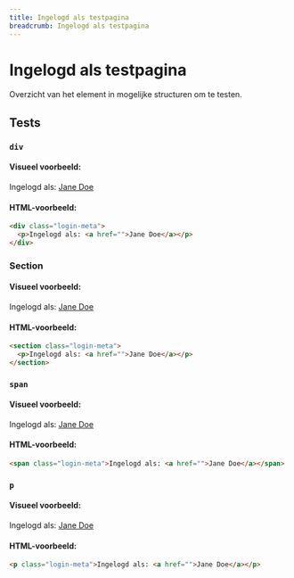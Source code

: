 ```yaml
---
title: Ingelogd als testpagina
breadcrumb: Ingelogd als testpagina
---
```


<h1 id="introduction">Ingelogd als testpagina</h1>

Overzicht van het element in mogelijke structuren om te testen.

<h2 id="tests">Tests</h2>

### `div`

#### Visueel voorbeeld:

<div class="login-meta">
  <p>Ingelogd als: <a href="login-meta-test">Jane Doe</a></p>
</div>

#### HTML-voorbeeld:

```html
<div class="login-meta">
  <p>Ingelogd als: <a href="">Jane Doe</a></p>
</div>
```

### Section

#### Visueel voorbeeld:

<section class="login-meta">
  <p>Ingelogd als: <a href="login-meta-test">Jane Doe</a></p>
</section>

#### HTML-voorbeeld:

```html
<section class="login-meta">
  <p>Ingelogd als: <a href="">Jane Doe</a></p>
</section>
```

### `span`

#### Visueel voorbeeld:

<span class="login-meta">Ingelogd als: <a href="login-meta-test">Jane Doe</a></span>

#### HTML-voorbeeld:

```html
<span class="login-meta">Ingelogd als: <a href="">Jane Doe</a></span>
```

### `p`

#### Visueel voorbeeld:

<p class="login-meta">Ingelogd als: <a href="login-meta-test">Jane Doe</a></p>

#### HTML-voorbeeld:

```html
<p class="login-meta">Ingelogd als: <a href="">Jane Doe</a></p>
```

